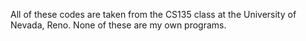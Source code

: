All of these codes are taken from the CS135 class at the University of Nevada, Reno.  None of these are my own programs.  